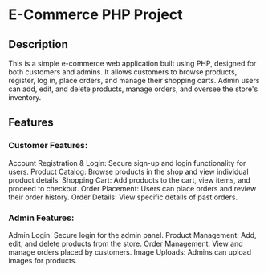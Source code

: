 # E-Commerce PHP Project

## Description
This is a simple e-commerce web application built using PHP, designed for both customers and admins. It allows customers to browse products, register, log in, place orders, and manage their shopping carts. Admin users can add, edit, and delete products, manage orders, and oversee the store's inventory.

## Features

### Customer Features:

Account Registration & Login: Secure sign-up and login functionality for users.
Product Catalog: Browse products in the shop and view individual product details.
Shopping Cart: Add products to the cart, view items, and proceed to checkout.
Order Placement: Users can place orders and review their order history.
Order Details: View specific details of past orders.

### Admin Features:
Admin Login: Secure login for the admin panel.
Product Management: Add, edit, and delete products from the store.
Order Management: View and manage orders placed by customers.
Image Uploads: Admins can upload images for products.
